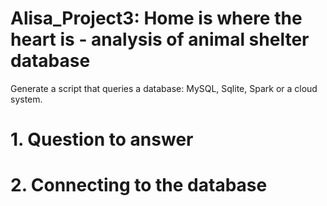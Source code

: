# Alisa_Project3: Home is where the heart is - analysis of animal shelter database

Generate a script that queries a database: MySQL, Sqlite, Spark or a cloud system. 



# 1. Question to answer

# 2. Connecting to the database
